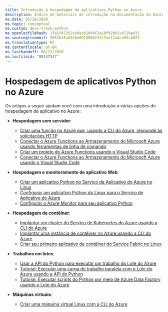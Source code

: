 ```yaml
---
title: Introdução à hospedagem de aplicativos Python no Azure
description: Índice de materiais de introdução na documentação do Azure para hospedagem de código de aplicativo Python.
ms.date: 05/28/2020
ms.topic: conceptual
ms.custom: devx-track-python
ms.openlocfilehash: 1fa1f47355c6dac81d94f2a10f92b65c471be432
ms.sourcegitcommit: 5051b25ad32be891800b23fc7ae12a4ca85cbb73
ms.translationtype: HT
ms.contentlocale: pt-BR
ms.lasthandoff: 08/12/2020
ms.locfileid: "88147347"
---
```

# <a name="hosting-python-apps-on-azure"></a>Hospedagem de aplicativos Python no Azure

Os artigos a seguir ajudam você com uma introdução a várias opções de hospedagem de aplicativo no Azure:

- **Hospedagem sem servidor**:
  - [Criar uma função no Azure que, usando a CLI do Azure, responde às solicitações HTTP](/azure/azure-functions/functions-create-first-azure-function-azure-cli?pivots=programming-language-python)
  - [Conectar o Azure Functions ao Armazenamento do Microsoft Azure usando ferramentas de linha de comando](/azure/azure-functions/functions-add-output-binding-storage-queue-cli?tabs=bash%2Cbrowser&pivots=programming-language-python)
  - [Criar um projeto do Azure Functions usando o Visual Studio Code](/azure/azure-functions/functions-create-first-function-vs-code?pivots=programming-language-python)
  - [Conectar o Azure Functions ao Armazenamento do Microsoft Azure usando o Visual Studio Code](/azure/azure-functions/functions-add-output-binding-storage-queue-vs-code?pivots=programming-language-python)
  
- **Hospedagem e monitoramento de aplicativo Web**:
  - [Criar um aplicativo Python no Serviço de Aplicativo do Azure no Linux](/azure/app-service/quickstart-python)
  - [Configurar um aplicativo Python do Linux para o Serviço de Aplicativo do Azure](/azure/app-service/configure-language-python)
  - [Configurar o Azure Monitor para seu aplicativo Python](/azure/azure-monitor/app/opencensus-python)

- **Hospedagem de contêiner**:
  - [Implantar um cluster do Serviço de Kubernetes do Azure usando a CLI do Azure](/azure/aks/kubernetes-walkthrough)
  - [Implantar uma instância de contêiner no Azure usando a CLI do Azure](/azure/container-instances/container-instances-quickstart)
  - [Criar seu primeiro aplicativo de contêiner do Service Fabric no Linux](/azure/service-fabric/service-fabric-get-started-containers-linux)

- **Trabalhos em lotes**:
  - [Usar a API do Python para executar um trabalho do Lote do Azure](/azure/batch/quick-run-python)
  - [Tutorial: Executar uma carga de trabalho paralela com o Lote do Azure usando a API do Python](/azure/batch/tutorial-parallel-python)
  - [Tutorial: Executar scripts do Python por meio de Azure Data Factory usando o Lote do Azure](/azure/batch/tutorial-run-python-batch-azure-data-factory)

- **Máquinas virtuais**:
  - [Criar uma máquina virtual Linux com a CLI do Azure](/azure/virtual-machines/linux/quick-create-cli)
